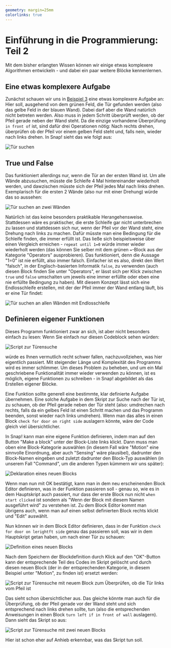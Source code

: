 ```yaml
---
geometry: margin=25mm
colorlinks: true
---
```


# Einführung in die Programmierung: Teil 2

Mit dem bisher erlangten Wissen können wir einige etwas komplexere Algorithmen entwickeln - und dabei ein paar weitere Blöcke kennenlernen. 

## Eine etwas komplexere Aufgabe

Zunächst schauen wir uns in [Beispiel 3](https://snap.berkeley.edu/project?user=piotrdabrowski&project=Prog1-Beispiel3) eine etwas komplexere Aufgabe an: Hier soll, ausgehend von dem grünen Feld, die Tür gefunden werden (also das gelbe Feld in der blauen Wand). Dabei darf aber die Wand natürlich nicht betreten werden. Also muss in jedem Schritt überprüft werden, ob der Pfeil gerade neben der Wand steht. Da die einzige vorhandene Überprüfung `in front of` ist, sind dafür drei Operationen nötig: Nach rechts drehen, überprüfen ob der Pfeil vor einem gelben Feld steht und, falls nein, wieder nach links drehen. In Snap! sieht das wie folgt aus:

![Tür suchen](Bilder/Snap-12.png)

## True und False

Das funktioniert allerdings nur, wenn die Tür an der ersten Wand ist. Um alle Wände abzusuchen, müsste die Schleife 4 Mal hintereinander wiederholt werden, und dawzischen müsste sich der Pfeil jedes Mal nach links drehen. Exemplarisch für die ersten 2 Wände (also nur mit einer Drehung) würde das so aussehen:

![Tür suchen an zwei Wänden](Bilder/Snap-13.png)

Natürlich ist das keine besonders praktikable Herangehensweise. Stattdessen wäre es praktischer, die erste Schleife gar nicht unterbrechen zu lassen und stattdessen sich nur, wenn der Pfeil vor der Wand steht, eine Drehung nach links zu machen. Dafür müsste man eine Bedingung für die Schleife finden, die immer erfüllt ist. Das ließe sich beispielsweise über einen Vergleich erreichen - `repeat until 1=0` würde immer wieder wiederholt werden (das können Sie selber mit dem grünen `=`-Block aus der Kategorie "Operators" ausprobieren). Das funktioniert, denn die Aussage "1=0" ist nie erfüllt, also immer falsch. Einfacher ist es also, direkt den Wert "falsch", in der Englisch-basierten Informatik `false`, zu verwenden (auch diesen Block finden Sie unter "Operators", er lässt sich per Klick zwischen `true` und `false` umschalten um jeweils eine immer erfüllte oder eben eine nie erfüllte Bedingung zu haben). Mit diesem Konzept lässt sich eine Endlosschleife erstellen, mit der der Pfeil immer der Wand entlang läuft, bis er eine Tür findet:

![Tür suchen an allen Wänden mit Endlosschleife](Bilder/Snap-14.png)

## Definieren eigener Funktionen

Dieses Programm funktioniert zwar an sich, ist aber nicht besonders einfach zu lesen: Wenn Sie einfach nur diesen Codeblock sehen würden:

![Script zur Türensuche](Bilder/Snap-script1.png)

würde es Ihnen vermutlich recht schwer fallen, nachzuvollziehen, was hier eigentlich passiert. Mit steigender Länge und Komplexität des Programms wird es immer schlimmer. Um dieses Problem zu beheben, und um ein Mal geschriebene Funktionalität immer wieder verwenden zu können, ist es möglich, eigene Funktionen zu schreiben - in Snap! abgebildet als das Erstellen eigener Blöcke. 

Eine Funktion sollte generell eine bestimmte, klar definierte Aufgabe übernehmen. Eine solche Aufgabe in dem Skript zur Suche nach der Tür ist, zu schauen, ob der Pfeil gerade neben der Tür steht (also: umdrechen nach rechts, falls da ein gelbes Feld ist einen Schritt machen und das Programm beenden, sonst wieder nach links umdrehen). Wenn man das alles in einen Block `check for door on right side` auslagern könnte, wäre der Code gleich viel übersichtlicher.

In Snap! kann man eine eigene Funktion definieren, indem man auf den Button "Make a block" unter der Block-Liste links klickt. Dann muss man oben eine Block-Kategorie auswählen (in diesem Fall wäre "Motion" eine sinnvolle Einordnung, aber auch "Sensing" wäre plausibel), dadrunter den Block-Namen eingeben und zuletzt dadrunter den Block-Typ auswählen (in unserem Fall "Command", um die anderen Typen kümmern wir uns später):

![Deklaration eines neuen Blocks](Bilder/Snap-15.png)

Wenn man nun mit OK bestätigt, kann man in dem neu erscheinenden Block Editor definieren, was in der Funktion passieren soll - genau so, wie es in dem Hauptskript auch passiert, nur dass der erste Block nun nicht `when start clicked` ist sondern als "Wenn der Block mit diesem Namen ausgeführt wird" zu verstehen ist. Zu dem Block Editor kommt man übrigens auch, wenn man auf einen selbst definierten Block rechts klickt und "Edit" auswählt.

Nun können wir in dem Block Editor definieren, dass in der Funktion `check for door on lerightft side` genau das passieren soll, was wir in dem Hauptskript getan haben, um nach einer Tür zu schauen:

![Definition eines neuen Blocks](Bilder/Snap-16.png)

Nach dem Speichern der Blockdefinition durch Klick auf den "OK"-Button kann der entsprechende Teil des Codes im Skript gelöscht und durch diesen neuen Block (der in der entsprechenden Kategorie, in diesem Beispiel unter "Motion", zu finden ist) ersetzt werden:

![Script zur Türensuche mit neuem Block zum Überprüfen, ob die Tür links vom Pfeil ist](Bilder/Snap-script2.png)

Das sieht schon übersichtlicher aus. Das gleiche könnte man auch für die Überprüfung, ob der Pfeil gerade vor der Wand steht und sich entsprechend nach links drehen sollte, tun (also die entsprechenden Anweisungen in einen Block `turn left if in front of wall` auslagern). Dann sieht das Skript so aus:

![Script zur Türensuche mit zwei neuen Blocks](Bilder/Snap-script3.png)

Hier ist schon eher auf Anhieb erkennbar, was das Skript tun soll.
